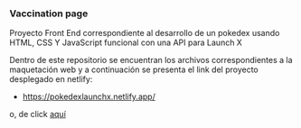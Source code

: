 ### Vaccination page
Proyecto Front End correspondiente al desarrollo de un pokedex usando HTML, CSS Y JavaScript funcional con una API para Launch X

Dentro de este repositorio se encuentran los archivos correspondientes a la maquetación web y a continuación se presenta el link del proyecto desplegado en netlify:

- https://pokedexlaunchx.netlify.app/

o, de click [aquí](https://pokedexlaunchx.netlify.app/)

